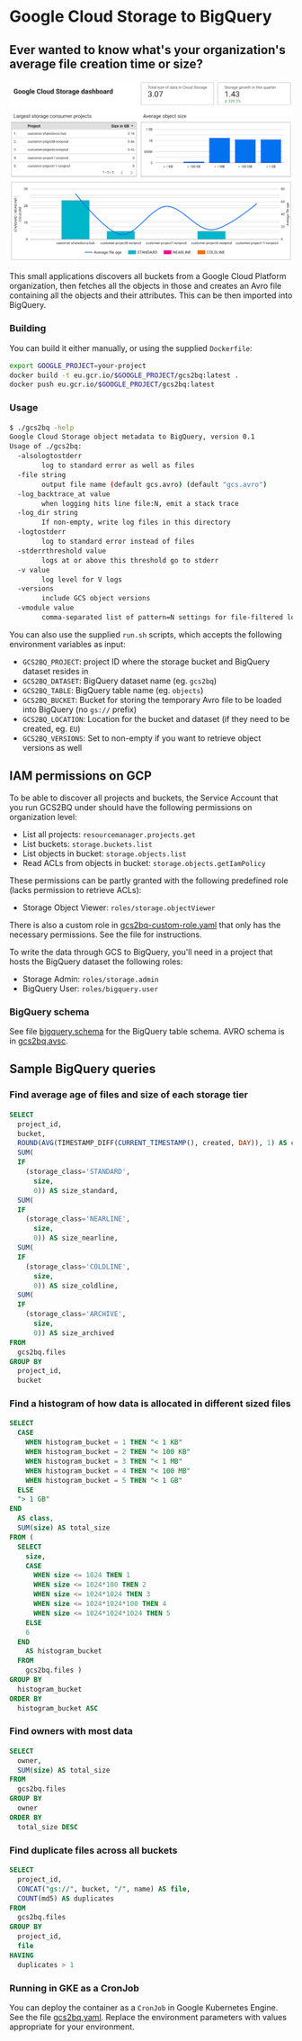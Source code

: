# Google Cloud Storage to BigQuery

## Ever wanted to know what's your organization's average file creation time or size?

![Datastudio sample dashboard](datastudio.png)

This small applications discovers all buckets from a Google Cloud Platform organization, 
then fetches all the objects in those and creates an Avro file containing all the objects 
and their attributes. This can be then imported into BigQuery.

### Building

You can build it either manually, or using the supplied `Dockerfile`:

```bash
export GOOGLE_PROJECT=your-project
docker build -t eu.gcr.io/$GOOGLE_PROJECT/gcs2bq:latest .
docker push eu.gcr.io/$GOOGLE_PROJECT/gcs2bq:latest
```

### Usage

```bash
$ ./gcs2bq -help
Google Cloud Storage object metadata to BigQuery, version 0.1
Usage of ./gcs2bq:
  -alsologtostderr
    	log to standard error as well as files
  -file string
    	output file name (default gcs.avro) (default "gcs.avro")
  -log_backtrace_at value
    	when logging hits line file:N, emit a stack trace
  -log_dir string
    	If non-empty, write log files in this directory
  -logtostderr
    	log to standard error instead of files
  -stderrthreshold value
    	logs at or above this threshold go to stderr
  -v value
    	log level for V logs
  -versions
    	include GCS object versions
  -vmodule value
    	comma-separated list of pattern=N settings for file-filtered logging
```

You can also use the supplied `run.sh` scripts, which accepts the following
environment variables as input:

- `GCS2BQ_PROJECT`: project ID where the storage bucket and BigQuery dataset resides in
- `GCS2BQ_DATASET`: BigQuery dataset name (eg. `gcs2bq`)
- `GCS2BQ_TABLE`: BigQuery table name (eg. `objects`)
- `GCS2BQ_BUCKET`: Bucket for storing the temporary Avro file to be loaded into BigQuery (no `gs://` prefix)
- `GCS2BQ_LOCATION`: Location for the bucket and dataset (if they need to be created, eg. `EU`)
- `GCS2BQ_VERSIONS`: Set to non-empty if you want to retrieve object versions as well

## IAM permissions on GCP

To be able to discover all projects and buckets, the Service Account that you
run GCS2BQ under should have the following permissions on organization level:

- List all projects: `resourcemanager.projects.get`
- List buckets: `storage.buckets.list`
- List objects in bucket: `storage.objects.list`
- Read ACLs from objects in bucket: `storage.objects.getIamPolicy`

These permissions can be partly granted with the following predefined role (lacks
permission to retrieve ACLs):

- Storage Object Viewer: `roles/storage.objectViewer`

There is also a custom role in [gcs2bq-custom-role.yaml](gcs2bq-custom-role.yaml) that
only has the necessary permissions. See the file for instructions.

To write the data through GCS to BigQuery, you'll need in a project that hosts the
BigQuery dataset the following roles:

- Storage Admin: `roles/storage.admin`
- BigQuery User: `roles/bigquery.user`

### BigQuery schema

See file [bigquery.schema](bigquery.schema) for the BigQuery table schema. AVRO
schema is in [gcs2bq.avsc](gcs2bq.avsc).

## Sample BigQuery queries

### Find average age of files and size of each storage tier

```sql
SELECT
  project_id,
  bucket,
  ROUND(AVG(TIMESTAMP_DIFF(CURRENT_TIMESTAMP(), created, DAY)), 1) AS created_average_days,
  SUM(
  IF
    (storage_class='STANDARD',
      size,
      0)) AS size_standard,
  SUM(
  IF
    (storage_class='NEARLINE',
      size,
      0)) AS size_nearline,
  SUM(
  IF
    (storage_class='COLDLINE',
      size,
      0)) AS size_coldline,
  SUM(
  IF
    (storage_class='ARCHIVE',
      size,
      0)) AS size_archived
FROM
  gcs2bq.files
GROUP BY
  project_id,
  bucket
```

### Find a histogram of how data is allocated in different sized files

```sql
SELECT
  CASE
    WHEN histogram_bucket = 1 THEN "< 1 KB"
    WHEN histogram_bucket = 2 THEN "< 100 KB"
    WHEN histogram_bucket = 3 THEN "< 1 MB"
    WHEN histogram_bucket = 4 THEN "< 100 MB"
    WHEN histogram_bucket = 5 THEN "< 1 GB"
  ELSE
  "> 1 GB"
END
  AS class,
  SUM(size) AS total_size
FROM (
  SELECT
    size,
    CASE
      WHEN size <= 1024 THEN 1
      WHEN size <= 1024*100 THEN 2
      WHEN size <= 1024*1024 THEN 3
      WHEN size <= 1024*1024*100 THEN 4
      WHEN size <= 1024*1024*1024 THEN 5
    ELSE
    6
  END
    AS histogram_bucket
  FROM
    gcs2bq.files )
GROUP BY
  histogram_bucket
ORDER BY
  histogram_bucket ASC
```

### Find owners with most data

```sql
SELECT
  owner,
  SUM(size) AS total_size
FROM
  gcs2bq.files
GROUP BY
  owner
ORDER BY
  total_size DESC
```

### Find duplicate files across all buckets

```sql
SELECT
  project_id,
  CONCAT("gs://", bucket, "/", name) AS file,
  COUNT(md5) AS duplicates
FROM
  gcs2bq.files
GROUP BY
  project_id,
  file
HAVING
  duplicates > 1
```


### Running in GKE as a CronJob

You can deploy the container as a `CronJob` in Google Kubernetes Engine. See the file
[gcs2bq.yaml](gcs2bq.yaml). Replace the environment parameters with values appropriate
for your environment.





